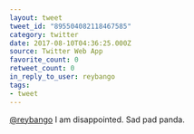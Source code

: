 ```yaml
---
layout: tweet
tweet_id: "895504082118467585"
category: twitter
date: 2017-08-10T04:36:25.000Z
source: Twitter Web App
favorite_count: 0
retweet_count: 0
in_reply_to_user: reybango
tags:
- tweet
---
```


[@reybango](https://twitter.com/@reybango) I am disappointed. Sad pad panda.
